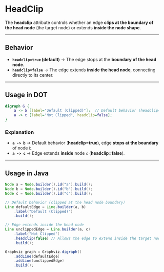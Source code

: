 # HeadClip

The **headclip** attribute controls whether an edge **clips at the boundary of the head node** (the target node) or extends **inside the node shape**.

------

## **Behavior**

- **`headclip=true` (default)** → The edge stops at the **boundary of the head node**.
- **`headclip=false`** → The edge extends **inside the head node**, connecting directly to its center.

------

## **Usage in DOT**

```dot
digraph G {
    a -> b [label="Default (Clipped)"];  // Default behavior (headclip=true)
    a -> c [label="Not Clipped", headclip=false];
}
```

### **Explanation**

- **`a -> b`** → Default behavior (**headclip=true**), edge **stops at the boundary** of node `b`.
- **`a -> c`** → Edge extends **inside** node `c` (**headclip=false**).

------

## **Usage in Java**

```java
Node a = Node.builder().id("a").build();
Node b = Node.builder().id("b").build();
Node c = Node.builder().id("c").build();

// Default behavior (clipped at the head node boundary)
Line defaultEdge = Line.builder(a, b)
    .label("Default (Clipped)")
    .build();

// Edge extends inside the head node
Line unclippedEdge = Line.builder(a, c)
    .label("Not Clipped")
    .headclip(false) // Allows the edge to extend inside the target node
    .build();

Graphviz graph = Graphviz.digraph()
    .addLine(defaultEdge)
    .addLine(unclippedEdge)
    .build();
```